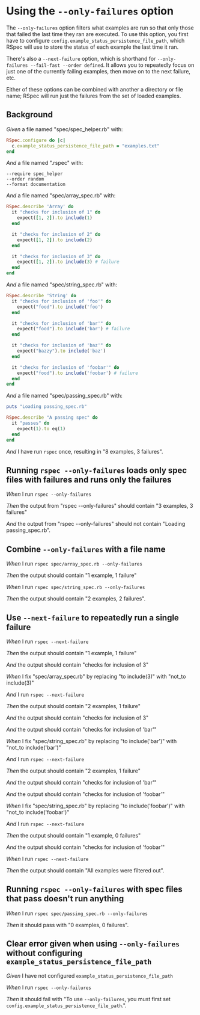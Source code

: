 # Using the `--only-failures` option

The `--only-failures` option filters what examples are run so that only those that failed the last time they ran are executed. To use this option, you first have to configure `config.example_status_persistence_file_path`, which RSpec will use to store the status of each example the last time it ran.

  There's also a `--next-failure` option, which is shorthand for `--only-failures --fail-fast --order defined`. It allows you to repeatedly focus on just one of the currently failing examples, then move on to the next failure, etc.

  Either of these options can be combined with another a directory or file name; RSpec will run just the failures from the set of loaded examples.

## Background

_Given_ a file named "spec/spec_helper.rb" with:

```ruby
RSpec.configure do |c|
  c.example_status_persistence_file_path = "examples.txt"
end
```

_And_ a file named ".rspec" with:

```
--require spec_helper
--order random
--format documentation
```

_And_ a file named "spec/array_spec.rb" with:

```ruby
RSpec.describe 'Array' do
  it "checks for inclusion of 1" do
    expect([1, 2]).to include(1)
  end

  it "checks for inclusion of 2" do
    expect([1, 2]).to include(2)
  end

  it "checks for inclusion of 3" do
    expect([1, 2]).to include(3) # failure
  end
end
```

_And_ a file named "spec/string_spec.rb" with:

```ruby
RSpec.describe 'String' do
  it "checks for inclusion of 'foo'" do
    expect("food").to include('foo')
  end

  it "checks for inclusion of 'bar'" do
    expect("food").to include('bar') # failure
  end

  it "checks for inclusion of 'baz'" do
    expect("bazzy").to include('baz')
  end

  it "checks for inclusion of 'foobar'" do
    expect("food").to include('foobar') # failure
  end
end
```

_And_ a file named "spec/passing_spec.rb" with:

```ruby
puts "Loading passing_spec.rb"

RSpec.describe "A passing spec" do
  it "passes" do
    expect(1).to eq(1)
  end
end
```

_And_ I have run `rspec` once, resulting in "8 examples, 3 failures".

## Running `rspec --only-failures` loads only spec files with failures and runs only the failures

_When_ I run `rspec --only-failures`

_Then_ the output from "rspec --only-failures" should contain "3 examples, 3 failures"

_And_ the output from "rspec --only-failures" should not contain "Loading passing_spec.rb".

## Combine `--only-failures` with a file name

_When_ I run `rspec spec/array_spec.rb --only-failures`

_Then_ the output should contain "1 example, 1 failure"

_When_ I run `rspec spec/string_spec.rb --only-failures`

_Then_ the output should contain "2 examples, 2 failures".

## Use `--next-failure` to repeatedly run a single failure

_When_ I run `rspec --next-failure`

_Then_ the output should contain "1 example, 1 failure"

_And_ the output should contain "checks for inclusion of 3"

_When_ I fix "spec/array_spec.rb" by replacing "to include(3)" with "not_to include(3)"

_And_ I run `rspec --next-failure`

_Then_ the output should contain "2 examples, 1 failure"

_And_ the output should contain "checks for inclusion of 3"

_And_ the output should contain "checks for inclusion of 'bar'"

_When_ I fix "spec/string_spec.rb" by replacing "to include('bar')" with "not_to include('bar')"

_And_ I run `rspec --next-failure`

_Then_ the output should contain "2 examples, 1 failure"

_And_ the output should contain "checks for inclusion of 'bar'"

_And_ the output should contain "checks for inclusion of 'foobar'"

_When_ I fix "spec/string_spec.rb" by replacing "to include('foobar')" with "not_to include('foobar')"

_And_ I run `rspec --next-failure`

_Then_ the output should contain "1 example, 0 failures"

_And_ the output should contain "checks for inclusion of 'foobar'"

_When_ I run `rspec --next-failure`

_Then_ the output should contain "All examples were filtered out".

## Running `rspec --only-failures` with spec files that pass doesn't run anything

_When_ I run `rspec spec/passing_spec.rb --only-failures`

_Then_ it should pass with "0 examples, 0 failures".

## Clear error given when using `--only-failures` without configuring `example_status_persistence_file_path`

_Given_ I have not configured `example_status_persistence_file_path`

_When_ I run `rspec --only-failures`

_Then_ it should fail with "To use `--only-failures`, you must first set `config.example_status_persistence_file_path`.".
